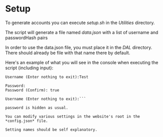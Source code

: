 # Setup

To generate accounts you can execute *setup.sh* in the *Utilities* directory.

The script will generate a file named *data.json* with a list of username and passwordHash pairs

In order to use the data.json file, you must place it in the *DAL* directory. There should already be file with that name there by default.

Here's an example of what you will see in the console when executing the script (including input):

```Do you wish to clear data (y/n)y
Username (Enter nothing to exit):Test

Password: 
Password (Confirm): true

Username (Enter nothing to exit):```

password is hidden as usual. 

You can modify various settings in the website's root in the *config.json* file.

Setting names should be self explanatory. 
